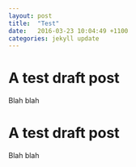 ```yaml
---
layout: post
title:  "Test"
date:   2016-03-23 10:04:49 +1100
categories: jekyll update
---
```


# A test draft post

Blah blah

# A test draft post

Blah blah
